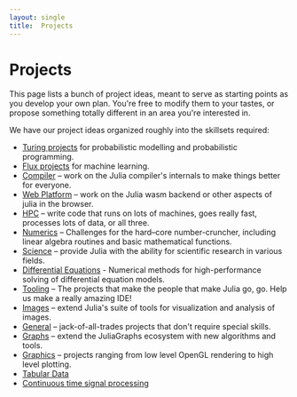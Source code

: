 ```yaml
---
layout: single
title:  Projects
---
```


# Projects

This page lists a bunch of project ideas, meant to serve as starting points as you develop your own plan. You're free to modify them to your tastes, or propose something totally different in an area you're interested in.

We have our project ideas organized roughly into the skillsets required:

* [Turing projects](gsoc/turing/) for probabilistic modelling and probabilistic programming.
* [Flux projects](https://fluxml.ai/gsoc) for machine learning.
* [Compiler](gsoc/compiler/) – work on the Julia compiler's internals to make things better for everyone.
* [Web Platform](gsoc/wasm/) – work on the Julia wasm backend or other aspects of julia in the browser.
* [HPC](gsoc/hpc/) – write code that runs on lots of machines, goes really fast, processes lots of data, or all three.
* [Numerics](gsoc/numerics/) – Challenges for the hard–core number-cruncher, including linear algebra routines and basic mathematical functions.
* [Science](gsoc/science/) – provide Julia with the ability for scientific research in various fields.
* [Differential Equations](gsoc/diffeq/) - Numerical methods for high-performance solving of differential equation models.
* [Tooling](gsoc/tooling/) – The projects that make the people that make Julia go, go. Help us make a really amazing IDE!
* [Images](gsoc/images/) – extend Julia's suite of tools for visualization and analysis of images.
* [General](gsoc/general/) – jack-of-all-trades projects that don't require special skills.
* [Graphs](gsoc/graphs/) – extend the JuliaGraphs ecosystem with new algorithms and tools.
* [Graphics](gsoc/graphics/) – projects ranging from low level OpenGL rendering to high level plotting.
* [Tabular Data](gsoc/tables/)
* [Continuous time signal processing](gsoc/kalmanbucy/)
